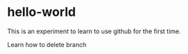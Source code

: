 # hello-world
This is an experiment to learn to use github for the first time.

Learn how to delete branch
